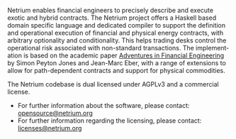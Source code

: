 Netrium enables financial engineers to precisely describe and execute exotic and hybrid contracts. 
The Netrium project offers a Haskell based domain specific language and dedicated compiler to support the definition and operational exe­cu­tion of fin­an­cial and phys­ical energy con­tracts, with arbit­rary option­al­ity and con­di­tion­al­ity. This helps trad­ing desks con­trol the oper­a­tional risk asso­ci­ated with non-standard trans­ac­tions. The imple­ment­a­tion is based on the aca­demic paper [Adven­tures in Fin­an­cial Engin­eer­ing](http://research.microsoft.com/en-us/um/people/simonpj/papers/financial-contracts/contracts-icfp.htm) by Simon Peyton Jones and Jean-Marc Eber, with a range of extensions to allow for path-dependent contracts and support for physical commodities.

The Netrium codebase is dual licensed under AGPLv3 and a commercial license.

* For further information about the software, please contact: opensource@netrium.org
* For further information regarding the licensing, please contact: licenses@netrium.org